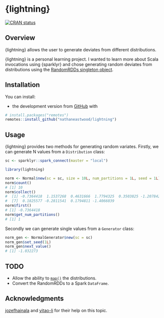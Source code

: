 <!-- README.md is generated from README.Rmd. Please edit that file -->

# {lightning}

[![CRAN
status](https://www.r-pkg.org/badges/version/lightning)](https://cran.r-project.org/package=lightning)

## Overview

{lightning} allows the user to generate deviates from different
distributions.

{lightning} is a personal learning project. I wanted to learn more about
Scala invocations using {sparklyr} and chose generating random deviates
from distributions using the [RandomRDDs singleton
object](https://github.com/apache/spark/blob/v3.1.1/mllib/src/main/scala/org/apache/spark/mllib/random/RandomRDDs.scala).

## Installation

You can install:

-   the development version from
    [GitHub](https://github.com/nathaneastwood/lightning) with

``` r
# install.packages("remotes")
remotes::install_github("nathaneastwood/lightning")
```

## Usage

{lightning} provides two methods for generating random variates.
Firstly, we can generate N values from a `Distribution` class:

``` r
sc <- sparklyr::spark_connect(master = "local")

library(lightning)

norm <- Normal$new(sc = sc, size = 10L, num_partitions = 1L, seed = 1L)
norm$count()
# [1] 10
norm$collect()
#  [1] -0.7364418  1.1537268  0.4631666  1.7794325  0.3503825 -1.2078423
#  [7]  0.1825577 -0.2811541  0.1794811 -1.4066039
norm$first()
# [1] -0.7364418
norm$get_num_partitions()
# [1] 1
```

Secondly we can generate single values from a `Generator` class:

``` r
norm_gen <- NormalGenerator$new(sc = sc)
norm_gen$set_seed(1L)
norm_gen$next_value()
# [1] -1.032273
```

## TODO

-   Allow the ability to
    [`map()`](https://spark.apache.org/docs/2.4.3/api/java/org/apache/spark/rdd/RDD.html#map-scala.Function1-scala.reflect.ClassTag-)
    the distributions.
-   Convert the RandomRDDs to a Spark `DataFrame`.

## Acknowledgments

[jozefhajnala](https://github.com/jozefhajnala) and
[yitao-li](https://github.com/yitao-li) for their help on this topic.
